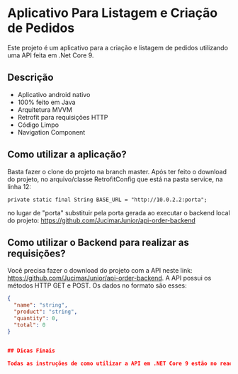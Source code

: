 # Aplicativo Para Listagem e Criação de Pedidos

Este projeto é um aplicativo para a criação e listagem de pedidos utilizando uma API feita em .Net Core 9.



## Descrição

- Aplicativo android nativo
- 100% feito em Java
- Arquitetura MVVM
- Retrofit para requisições HTTP
- Código Limpo
- Navigation Component


## Como utilizar a aplicação?

Basta fazer o clone do projeto na branch master. Após ter feito o download do projeto, no arquivo/classe RetrofitConfig que está na pasta service, na linha 12: 

`private static final String BASE_URL = "http://10.0.2.2:porta";`

no lugar de "porta" substituir pela porta gerada ao executar o backend local do projeto: https://github.com/JucimarJunior/api-order-backend


## Como utilizar o Backend para realizar as requisições?

Você precisa fazer o download do projeto com a API neste link: https://github.com/JucimarJunior/api-order-backend. A API possui os métodos HTTP GET e POST. Os dados no formato são esses:

```json
{
  "name": "string",
  "product": "string",
  "quantity": 0,
  "total": 0
}


## Dicas Finais

Todas as instruções de como utilizar a API em .NET Core 9 estão no readme do projeto: https://github.com/JucimarJunior/api-order-backend
